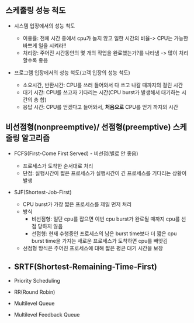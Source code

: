 ## 스케줄링 성능 척도
* 시스템 입장에서의 성능 척도
  - 이용률: 전체 시간 중에서 cpu가 놀지 않고 일한 시간의 비율-> CPU는 가능한 바쁘게 일을 시켜라!!
  - 처리량: 주어진 시간동안의 몇 개의 작업을 완료했는가?를 나타냄 -> 많이 처리 할수록 좋음

* 프로그램 입장에서의 성능 척도(고객 입장의 성능 척도)
  - 소요시간, 반환시간: CPU를 쓰러 들어와서 다 쓰고 나갈 때까지의 걸린 시간
  - 대기 시간: CPU를 쓰고자 기다리는 시간(CPU burst가 발생해서 대기하는 시간의 총 합)
  - 응답 시간: CPU를 얻겠다고 들어와서, **처음으로** CPU를 얻기 까지의 시간

## 비선점형(nonpreemptive)/ 선점형(preemptive) 스케줄링 알고리즘
* FCFS(First-Come First Served) - 비선점(별로 안 좋음)
  - 프로세스가 도착한 순서대로 처리
  - 단점: 실행시간이 짧은 프로세스가 실행시간이 긴 프로세스를 기다리는 상황이 발생
  
* SJF(Shortest-Job-First)
  - CPU burst가 가장 짧은 프로세스를 제일 먼저 처리
  - 방식
    * 비선점형: 일단 cpu를 잡으면 이번 cpu burst가 완료될 때까지 cpu를 선점 당하지 않음 
    * 선점형: 현재 수행중인 프로세스의 남은 burst time보다 더 짧은 cpu burst time을 가지는 새로운 프로세스가 도착하면 cpu를 빼앗김
  - 선점형 방식은 주어진 프로세스에 대해 짧은 평균 대기 시간을 보장
  
* SRTF(Shortest-Remaining-Time-First)
  - 
  
* Priority Scheduling
* RR(Round Robin)
* Multilevel Queue
* Multilevel Feedback Queue
  
